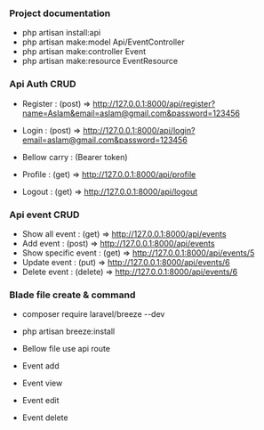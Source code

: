 ### Project documentation

- php artisan install:api
- php artisan make:model Api/EventController
- php artisan make:controller Event
- php artisan make:resource EventResource

### Api Auth CRUD
- Register          : (post) => http://127.0.0.1:8000/api/register?name=Aslam&email=aslam@gmail.com&password=123456
- Login             : (post) => http://127.0.0.1:8000/api/login?email=aslam@gmail.com&password=123456

- Bellow carry      : (Bearer token)
- Profile           : (get) => http://127.0.0.1:8000/api/profile
- Logout            : (get) => http://127.0.0.1:8000/api/logout

### Api event CRUD
- Show all event      : (get) => http://127.0.0.1:8000/api/events
- Add event           : (post) => http://127.0.0.1:8000/api/events
- Show specific event : (get) => http://127.0.0.1:8000/api/events/5
- Update event        : (put) => http://127.0.0.1:8000/api/events/6
- Delete event        : (delete) => http://127.0.0.1:8000/api/events/6

### Blade file create & command
- composer require laravel/breeze --dev
- php artisan breeze:install

- Bellow file use api route 
- Event add
- Event view
- Event edit
- Event delete